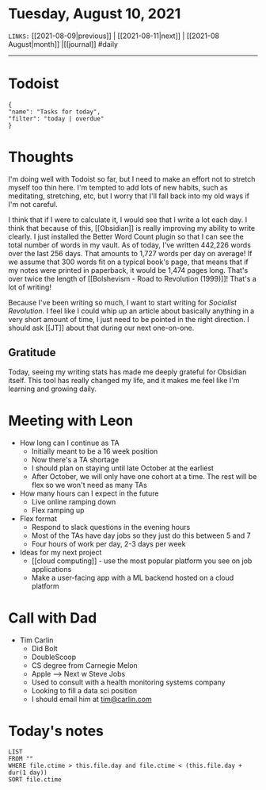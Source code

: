 # Tuesday, August 10, 2021
`LINKS:` [[2021-08-09|previous]] | [[2021-08-11|next]] | [[2021-08 August|month]] |[[journal]] 
#daily

---
# Todoist
```todoist
{
"name": "Tasks for today",
"filter": "today | overdue"
}
```

# Thoughts
I'm doing well with Todoist so far, but I need to make an effort not to stretch myself too thin here. I'm tempted to add lots of new habits, such as meditating, stretching, etc, but I worry that I'll fall back into my old ways if I'm not careful. 

I think that if I were to calculate it, I would see that I write a lot each day. I think that because of this, [[Obsidian]] is really improving my ability to write clearly. I just installed the Better Word Count plugin so that I can see the total number of words in my vault. As of today, I've written 442,226 words over the last 256 days. That amounts to 1,727 words per day on average! If we assume that 300 words fit on a typical book's page, that means that if my notes were printed in paperback, it would be 1,474 pages long. That's over twice the length of [[Bolshevism - Road to Revolution (1999)]]! That's a lot of writing! 

Because I've been writing so much, I want to start writing for *Socialist Revolution.* I feel like I could whip up an article about basically anything in a very short amount of time, I just need to be pointed in the right direction. I should ask [[JT]] about that during our next one-on-one. 

## Gratitude
Today, seeing my writing stats has made me deeply grateful for Obsidian itself. This tool has really changed my life, and it makes me feel like I'm learning and growing daily. 

# Meeting with Leon
- How long can I continue as TA
	- Initially meant to be a 16 week position
	- Now there's a TA shortage 
	- I should plan on staying until late October at the earliest
	- After October, we will only have one cohort at a time. The rest will be flex so we won't need as many TAs
- How many hours can I expect in the future
	- Live online ramping down
	- Flex ramping up
- Flex format
	- Respond to slack questions in the evening hours
	- Most of the TAs have day jobs so they just do this between 5 and 7
	- Four hours of work per day, 2-3 days per week
- Ideas for my next project
	- [[cloud computing]] - use the most popular platform you see on job applications
	- Make a user-facing app with a ML backend hosted on a cloud platform

# Call with Dad
- Tim Carlin
	- Did Bolt
	- DoubleScoop
	- CS degree from Carnegie Melon
	- Apple --> Next w Steve Jobs
	- Used to consult with a health monitoring systems company
	- Looking to fill a data sci position
	- I should email him at tim@carlin.com

# Today's notes
```dataview
LIST 
FROM ""
WHERE file.ctime > this.file.day and file.ctime < (this.file.day + dur(1 day))
SORT file.ctime
```
